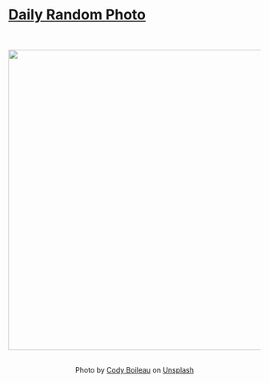 # [Daily Random Photo](https://www.dailyrandomphoto.com/)

<div align="center">
  <br>
  <br>
  <a href="https://www.dailyrandomphoto.com/p/2025/2025-05-09/"><img src="https://images.unsplash.com/photo-1742787584125-d94d44334047?crop=entropy&cs=tinysrgb&fit=max&fm=jpg&ixid=M3w3NzUwOHwwfDF8cmFuZG9tfHx8fHx8fHx8MTc0Njc1MTU3Mnw&ixlib=rb-4.1.0&q=80&w=1080" width="600px"></a>
  <br>
  <br>
  <p class="has-text-grey">Photo by <a href="https://unsplash.com/@cboileau?utm_source=Daily%20Random%20Photo&amp;utm_medium=referral" target="_blank" rel="noopener noreferrer">Cody Boileau</a> on <a href="https://unsplash.com/photos/a-red-fox-poses-staring-directly-into-the-camera-Powgsxla7Es?utm_source=Daily%20Random%20Photo&amp;utm_medium=referral" target="_blank" rel="noopener noreferrer">Unsplash</a></p>
</div>
